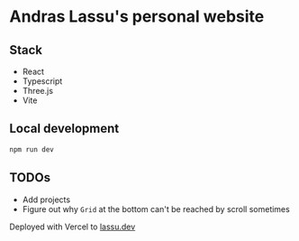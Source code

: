 # Andras Lassu's personal website

## Stack

- React
- Typescript
- Three.js
- Vite

## Local development

```bash
npm run dev
```

## TODOs

- Add projects
- Figure out why `Grid` at the bottom can't be reached by scroll sometimes

Deployed with Vercel to [lassu.dev](https://lassu.dev)
